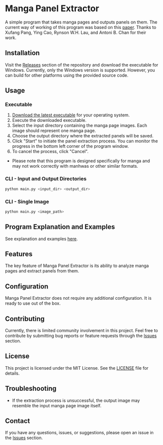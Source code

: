 # Manga Panel Extractor

A simple program that takes manga pages and outputs panels on them. The current way of working of this program was based on this [paper](based-paper.pdf). Thanks to Xufang Pang, Ying Cao, Rynson W.H. Lau, and Antoni B. Chan for their work.

## Installation

Visit the [Releases](https://github.com/adenzu/Manga-Panel-Extractor/releases) section of the repository and download the executable for Windows. Currently, only the Windows version is supported. However, you can build for other platforms using the provided source code.

## Usage

### Executable

1. [Download the latest executable](https://github.com/adenzu/Manga-Panel-Extractor/releases/tag/v1.0.0) for your operating system.
2. Execute the downloaded executable.
3. Select the input directory containing the manga page images. Each image should represent one manga page.
4. Choose the output directory where the extracted panels will be saved.
5. Click "Start" to initiate the panel extraction process. You can monitor the progress in the bottom left corner of the program window.
6. To cancel the process, click "Cancel".

- Please note that this program is designed specifically for manga and may not work correctly with manhwas or other similar formats.

### CLI - Input and Output Directories

```bash
python main.py <input_dir> <output_dir>
```

### CLI - Single Image

```bash
python main.py <image_path>
```

## Program Explanation and Examples

See explanation and examples [here](INSIGHT.md).

## Features

The key feature of Manga Panel Extractor is its ability to analyze manga pages and extract panels from them.

## Configuration

Manga Panel Extractor does not require any additional configuration. It is ready to use out of the box.

## Contributing

Currently, there is limited community involvement in this project. Feel free to contribute by submitting bug reports or feature requests through the [Issues](https://github.com/adenzu/Manga-Panel-Extractor/issues) section.

## License

This project is licensed under the MIT License. See the [LICENSE](LICENSE) file for details.

## Troubleshooting

- If the extraction process is unsuccessful, the output image may resemble the input manga page image itself.

## Contact

If you have any questions, issues, or suggestions, please open an issue in the [Issues](https://github.com/adenzu/Manga-Panel-Extractor/issues) section.
